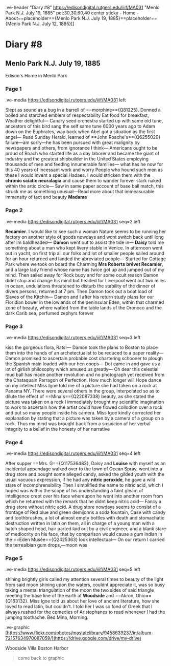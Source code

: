 .ve-header "Diary #8" https://edisondigital.rutgers.edu/iiif/MA031 "Menlo Park N.J. July 19, 1885" pct:30,30,60,40 center sticky - Home - About==placeholder=={Menlo Park N.J. July 19, 1885}==placeholder=={Menlo Park N.J. July 12, 1885}[]

# Diary #8 

## Menlo Park N.J. July 19, 1885

Edison's Home in Menlo Park 

### Page 1

.ve-media https://edisondigital.rutgers.edu/iiif/MA031 left

Slept as sound as a bug in a barrell of ==morphine=={Q81225}. Donned a boiled and starched emblem of respectability Eat food for breakfast, Weather delightful— Canary seed orchestra started up with same old tune, ancestors of this bird sang the self same tune 6000 years ago to Adam down on the Euphrates, way back when Abel got a situation as the first angel— Read Sunday Herald, learned of ==John Roache's=={Q6255029} failure—am sorry—he has been pursued with great malignity by newspapers and others, from ignorance I think— Americans ought to be proud of Roach who started life as a day laborer and became the giant of industry and the greatest shipbuilder in the United States employing thousands of men and feeding innumerable families— what has he now for this 40 years of incessant work and worry People who hound such men as these I would invent a special Hadaes. I would stricken them with the **chronic sciatic neuralagia** and cause them to wander forever stark naked within the artic circle— Saw in same paper account of base ball match, this struck me as something unusual—Read more about that immeasurable immensity of tact and beauty **Madame**

### Page 2

.ve-media https://edisondigital.rutgers.edu/iiif/MA031 seq=2 left

**Recamier**. I would like to see such a woman Nature seems to be running her factory on another style of goods nowdays and wont switch back until long after Im baldheaded— **Damon** went out to assist the tide in— **Daisy** told me something about a man who kept livery stable in Venice. In afternoon went out in yacht, on first trip all our folks and lot of smaller people sailed around for an hour returned and landed the abreviated people— Started for Cottage Park where we took on board the Charming **Mrs Roberts** **brévet Recamier**, and a large lady friend whose name has twice got up and jumped out of my mind. Then sailed away for Rock buoy and for some ocult reason Damon didnt stop and change his mind but headed for Liverpool went out two miles in ocean, undulations threatened to disturb the stability of the dinner of divers persons, returned at 7 pm. Then Damon took out a boat load of Slaves of the Kitchin— Damon and I after his return study plans for our Floridian bower in the lowlands of the peninsular Eden, within that charmed zone of beauty, where wafted from the table lands of the Oronoco and the dark Carib sea, perfumed zephyrs forever
    
### Page 3

.ve-media https://edisondigital.rutgers.edu/iiif/MA031 seq=3 left

kiss the gorgeous flora, Rats!— Damon took the plans to Boston to place them into the hands of an archetectualist to be reduced to a paper reality— Damon promised to ascertain probable cost chartering schooner to plough the Spanish main loaded with our hen coops— Dot came in and gave us a lot of girlish philosophy which amused us greatly— Oh dear this celestial mud ball has made another revolution and no photograph yet received from the Chataquain Parragon of Perfection. How much longer will Hope dance on my intellect Miss Igoe told me of a picture she had taken on a rock at Panama NY. There were several others in the group, interpolated so as to dilute the effect of ==Mina's=={Q22087338} beauty, as she stated the picture was taken on a rock I immediately brought my scientific imagination to work to ascertain how the artist could have flowed collodion over a rock and put so many people inside his camera. Miss Igoe kindly corrected her explanation by stating that a picture was taken by a camera of a group on a rock. Thus my mind was brought back from a suspicion of her verbal integrity to a belief in the honesty of her narrative

### Page 4

.ve-media https://edisondigital.rutgers.edu/iiif/MA031 seq=4 left

After supper ==Mrs. G=={Q117536483}, Daisy and **Louise** with myself as an incidental appendage walked over to the town of Ocean Spray, went into a drug store and bought some alleged candy, asked the gilded youth with the usual vacuous expression, if he had any **nitric peroxide**, he gave a wild stare of incomphrensibility Then I simplified the name to nitric acid, which I hoped was within the scope of his understanding a faint gleam of intelligence crept over his face whereupon he went into another room from which he returned with the remark that he didnt keep nitric acid— Fancy a drug store without nitric acid. A drug store nowdays seems to consist of a frontage of Red blue and green demijohns a soda fountain, Case with candy and toothbrushes, a lot of almost empty bottles with death and stomachatic destruction written in latin on them, all in charge of a young man with a hatch shaped head, hair parted laid out by a civil engineer, and a blank stare of mediocrity on his face, that by comparison would cause a gum indian in the ==Eden Musée=={Q2425363} look intellectual— On our return I carried the terrealbian gum drops,—moon was

### Page 5

.ve-media https://edisondigital.rutgers.edu/iiif/MA031 seq=5 left

shining brightly girls called my attention several times to beauty of the light from said moon shining upon the waters, couldnt appreciate it, was so busy taking a mental triangulation of the moon the two sides of said triangle meeting the base line of the earth at **Woodside** and ==Akron, Ohio=={Q163132}. Miss Igoe told us about her love of ancient literature, how she loved to read latin, but couldn't. I told her I was so fond of Greek that I always rushed for the comedies of Aristophanes to read whenever I had the jumping toothache. Bed Mina, Morning.

.ve-graphic [https://www.flickr.com/photos/mastatelibrary/9458639237/in/album-72157634970087059/](https://drive.google.com/drive/my-drive) 

Woodside Villa Boston Harbor 

> come back to graphic 